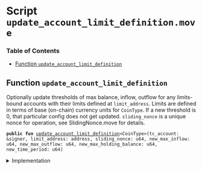 
<a name="SCRIPT"></a>

# Script `update_account_limit_definition.move`

### Table of Contents

-  [Function `update_account_limit_definition`](#SCRIPT_update_account_limit_definition)



<a name="SCRIPT_update_account_limit_definition"></a>

## Function `update_account_limit_definition`

Optionally update thresholds of max balance, inflow, outflow
for any limits-bound accounts with their limits defined at
<code>limit_address</code>.
Limits are defined in terms of base (on-chain) currency units for
<code>CoinType</code>.
If a new threshold is 0, that particular config does not get updated.
<code>sliding_nonce</code> is a unique nonce for operation, see SlidingNonce.move for details.


<pre><code><b>public</b> <b>fun</b> <a href="#SCRIPT_update_account_limit_definition">update_account_limit_definition</a>&lt;CoinType&gt;(tc_account: &signer, limit_address: address, sliding_nonce: u64, new_max_inflow: u64, new_max_outflow: u64, new_max_holding_balance: u64, new_time_period: u64)
</code></pre>



<details>
<summary>Implementation</summary>


<pre><code><b>fun</b> <a href="#SCRIPT_update_account_limit_definition">update_account_limit_definition</a>&lt;CoinType&gt;(
    tc_account: &signer,
    limit_address: address,
    sliding_nonce: u64,
    new_max_inflow: u64,
    new_max_outflow: u64,
    new_max_holding_balance: u64,
    new_time_period: u64,
) {
    <a href="../../modules/doc/SlidingNonce.md#0x1_SlidingNonce_record_nonce_or_abort">SlidingNonce::record_nonce_or_abort</a>(tc_account, sliding_nonce);
    <a href="../../modules/doc/AccountLimits.md#0x1_AccountLimits_update_limits_definition">AccountLimits::update_limits_definition</a>&lt;CoinType&gt;(
        tc_account,
        limit_address,
        new_max_inflow,
        new_max_outflow,
        new_max_holding_balance,
        new_time_period,
    );
}
</code></pre>



</details>
